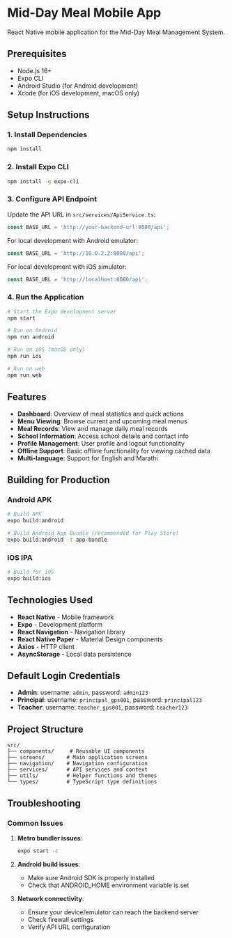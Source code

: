 # Mid-Day Meal Mobile App

React Native mobile application for the Mid-Day Meal Management System.

## Prerequisites

- Node.js 16+
- Expo CLI
- Android Studio (for Android development)
- Xcode (for iOS development, macOS only)

## Setup Instructions

### 1. Install Dependencies

```bash
npm install
```

### 2. Install Expo CLI

```bash
npm install -g expo-cli
```

### 3. Configure API Endpoint

Update the API URL in `src/services/ApiService.ts`:

```typescript
const BASE_URL = 'http://your-backend-url:8080/api';
```

For local development with Android emulator:
```typescript
const BASE_URL = 'http://10.0.2.2:8080/api';
```

For local development with iOS simulator:
```typescript
const BASE_URL = 'http://localhost:8080/api';
```

### 4. Run the Application

```bash
# Start the Expo development server
npm start

# Run on Android
npm run android

# Run on iOS (macOS only)
npm run ios

# Run on web
npm run web
```

## Features

- **Dashboard**: Overview of meal statistics and quick actions
- **Menu Viewing**: Browse current and upcoming meal menus
- **Meal Records**: View and manage daily meal records
- **School Information**: Access school details and contact info
- **Profile Management**: User profile and logout functionality
- **Offline Support**: Basic offline functionality for viewing cached data
- **Multi-language**: Support for English and Marathi

## Building for Production

### Android APK

```bash
# Build APK
expo build:android

# Build Android App Bundle (recommended for Play Store)
expo build:android -t app-bundle
```

### iOS IPA

```bash
# Build for iOS
expo build:ios
```

## Technologies Used

- **React Native** - Mobile framework
- **Expo** - Development platform
- **React Navigation** - Navigation library
- **React Native Paper** - Material Design components
- **Axios** - HTTP client
- **AsyncStorage** - Local data persistence

## Default Login Credentials

- **Admin**: username: `admin`, password: `admin123`
- **Principal**: username: `principal_gps001`, password: `principal123`
- **Teacher**: username: `teacher_gps001`, password: `teacher123`

## Project Structure

```
src/
├── components/     # Reusable UI components
├── screens/       # Main application screens
├── navigation/    # Navigation configuration
├── services/      # API services and context
├── utils/         # Helper functions and themes
└── types/         # TypeScript type definitions
```

## Troubleshooting

### Common Issues

1. **Metro bundler issues**:
   ```bash
   expo start -c
   ```

2. **Android build issues**:
   - Make sure Android SDK is properly installed
   - Check that ANDROID_HOME environment variable is set

3. **Network connectivity**:
   - Ensure your device/emulator can reach the backend server
   - Check firewall settings
   - Verify API URL configuration